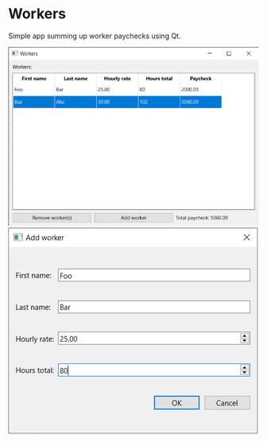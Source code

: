 # Workers

Simple app summing up worker paychecks using Qt.

![main window screenshot](assets/main_window.png "Main window")
![add worker screenshot](assets/add_worker.png "Add worker window")

